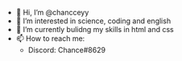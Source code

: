 - 👋 Hi, I’m @chancceyy
- 👀 I’m interested in science, coding and english
- 🌱 I’m currently bulidng my skills in html and css
- 📫 How to reach me:
  - Discord: Chance#8629
